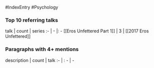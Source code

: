 #IndexEntry #Psychology

### Top 10 referring talks
talk | count | series
:- | - |: -
[[Eros Unfettered Part 1]] | 3 | [[2017 Eros Unfettered]]

### Paragraphs with 4+ mentions
description | count | talk
:- | : - | -

